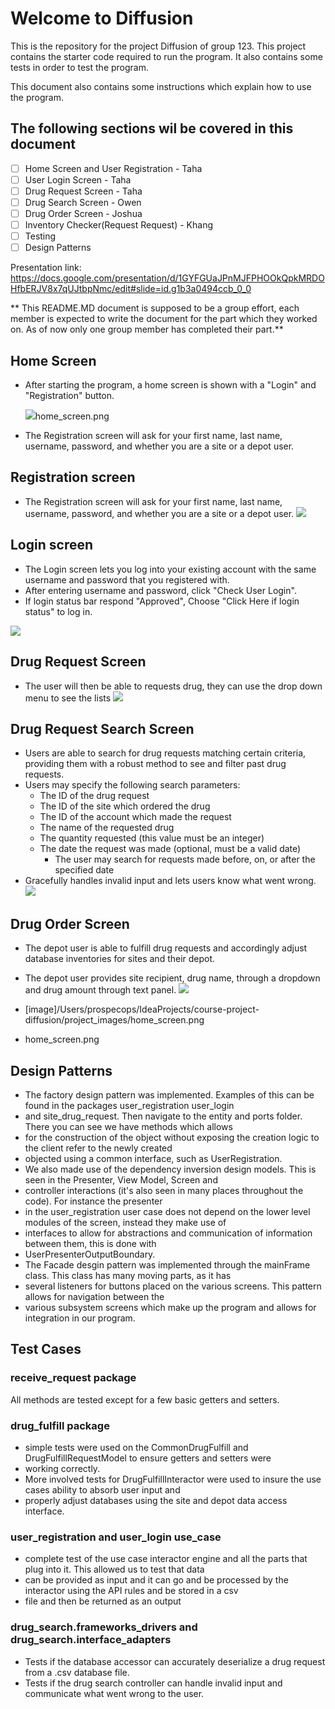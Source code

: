 # Welcome to Diffusion

This is the repository for the project Diffusion of group 123. This project contains the starter code required to run
the program. It also contains some tests in order to test the program.

This document also contains some instructions which explain how to use the program.

## The following sections wil be covered in this document
- [ ] Home Screen and User Registration - Taha
- [ ] User Login Screen - Taha
- [ ] Drug Request Screen - Taha
- [ ] Drug Search Screen - Owen
- [ ] Drug Order Screen  - Joshua
- [ ] Inventory Checker(Request Request) - Khang
- [ ] Testing 
- [ ] Design Patterns

Presentation link: https://docs.google.com/presentation/d/1GYFGUaJPnMJFPHOOkQpkMRDOHfbERJV8x7qUJtbpNmc/edit#slide=id.g1b3a0494ccb_0_0

** This README.MD document is supposed to be a group effort, each member is expected to write the document for the 
part which they worked on. As of now only one group member has completed their part.**

## Home Screen

* After starting the program, a home screen is shown with a "Login" and "Registration" button.

  ![](/Users/prospecops/Documents/home_screen.png)home_screen.png



* The Registration screen will ask for your first name, last name, username, password, and whether you are a site or a 
depot user.

## Registration screen

* The Registration screen will ask for your first name, last name, username, password, and whether you are a site or a 
depot user.
![](/Users/prospecops/Documents/user_registration_screen.png)

## Login screen

* The Login screen lets you log into your existing account with the same username and password that you registered with.
* After entering username and password, click "Check User Login".
* If login status bar respond "Approved", Choose "Click Here if login status" to log in.

![](/Users/prospecops/Documents/user_login_success.png)


## Drug Request Screen

* The user will then be able to requests drug, they can use the drop down menu to see the lists
![](/Users/prospecops/Documents/drug_request_screen.png)


## Drug Request Search Screen

* Users are able to search for drug requests matching certain criteria, providing them with a robust method to see and filter past drug requests.
* Users may specify the following search parameters:
  * The ID of the drug request
  * The ID of the site which ordered the drug
  * The ID of the account which made the request
  * The name of the requested drug
  * The quantity requested (this value must be an integer)
  * The date the request was made (optional, must be a valid date)
    * The user may search for requests made before, on, or after the specified date
* Gracefully handles invalid input and lets users know what went wrong.
![](/Users/prospecops/Documents/drug_search_screen.png)


## Drug Order Screen

* The depot user is able to fulfill drug requests and accordingly adjust database inventories for sites and their depot.
* The depot user provides site recipient, drug name, through a dropdown and drug amount through text panel.
![](/Users/prospecops/Documents/drug_order_screen.png)


* [image]/Users/prospecops/IdeaProjects/course-project-diffusion/project_images/home_screen.png
* home_screen.png



## Design Patterns
* The factory design pattern was implemented. Examples of this can be found in the packages user_registration user_login
* and site_drug_request. Then navigate to the entity and ports folder. There you can see we have methods which allows 
* for the construction of the object without exposing the creation logic to the client refer to the newly created
* objected using a common interface, such as UserRegistration.
* We also made use of the dependency inversion design models. This is seen in the Presenter, View Model, Screen and
* controller interactions (it's also seen in many places throughout the code). For instance the presenter 
* in the user_registration user case does not depend on the lower level modules of the screen, instead they make use of
* interfaces to allow for abstractions and communication of information between them, this is done with 
* UserPresenterOutputBoundary.
* The Facade desgin pattern was implemented through the mainFrame class. This class has many moving parts, as it has 
* several listeners for buttons placed on the various screens. This pattern allows for navigation between the 
* various subsystem screens which make up the program and allows for integration in our program.



## Test Cases

### receive_request package
All methods are tested except for a few basic getters and setters.

### drug_fulfill package
* simple tests were used on the CommonDrugFulfill and DrugFulfillRequestModel to ensure getters and setters were
* working correctly.
* More involved tests for DrugFulfillInteractor were used to insure the use cases ability to absorb user input and
* properly adjust databases using the site and depot data access interface.

### user_registration and user_login use_case
* complete test of the use case interactor engine and all the parts that plug into it. This allowed us to test that data
* can be provided as input and it can go and be processed by the interactor using the API rules and be stored in a csv 
* file and then be returned as an output

### drug_search.frameworks_drivers and drug_search.interface_adapters
* Tests if the database accessor can accurately deserialize a drug request from a .csv database file.
* Tests if the drug search controller can handle invalid input and communicate what went wrong to the user.
